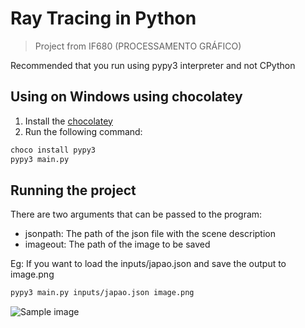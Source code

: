 # Ray Tracing in Python

> Project from IF680 (PROCESSAMENTO GRÁFICO)

Recommended that you run using pypy3 interpreter and not CPython

## Using on Windows using chocolatey
1. Install the [chocolatey](https://chocolatey.org/install)
2. Run the following command:
```bash
choco install pypy3
pypy3 main.py
```

## Running the project
There are two arguments that can be passed to the program:
- jsonpath: The path of the json file with the scene description
- imageout: The path of the image to be saved

Eg: If you want to load the inputs/japao.json and save the output to image.png
```bash
pypy3 main.py inputs/japao.json image.png
```

![Sample image](./Sample.png)